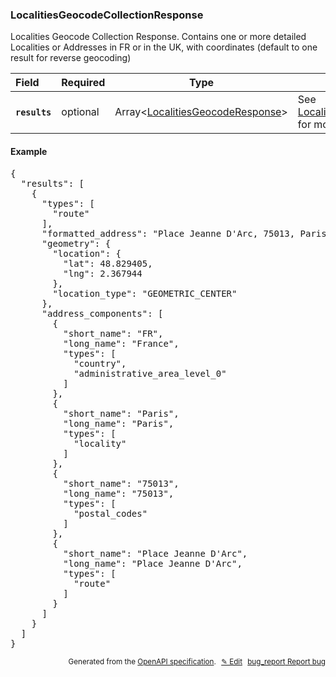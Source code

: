 <!--- This is a generated file, do not edit! -->
<!--- [START woosmap_http_schema_woosmap-platform-api-reference_localitiesgeocodecollectionresponse] -->
<h3 class="schema-object" id="Woosmap Platform API Reference_LocalitiesGeocodeCollectionResponse">LocalitiesGeocodeCollectionResponse</h3>

Localities Geocode Collection Response. Contains one or more detailed Localities or Addresses in FR or in the UK, with coordinates (default to one result for reverse geocoding)

| Field                                                                                                                      | Required | Type                                                                                                                              | Description                                                                                                                                    |
| :------------------------------------------------------------------------------------------------------------------------- | -------- | --------------------------------------------------------------------------------------------------------------------------------- | ---------------------------------------------------------------------------------------------------------------------------------------------- |
| <h4 id="LocalitiesGeocodeCollectionResponse-results" class="add-link schema-object-property-key"><code>results</code></h4> | optional | Array&lt;[LocalitiesGeocodeResponse](<#Woosmap Platform API Reference_LocalitiesGeocodeResponse> "LocalitiesGeocodeResponse")&gt; | See [LocalitiesGeocodeResponse](<#Woosmap Platform API Reference_LocalitiesGeocodeResponse> "LocalitiesGeocodeResponse") for more information. |

<h4 class="schema-object-example" id="Woosmap Platform API Reference_LocalitiesGeocodeCollectionResponse-example">Example</h4>

<pre class="notranslate lang-json prettyprint">{
  "results": [
    {
      "types": [
        "route"
      ],
      "formatted_address": "Place Jeanne D'Arc, 75013, Paris",
      "geometry": {
        "location": {
          "lat": 48.829405,
          "lng": 2.367944
        },
        "location_type": "GEOMETRIC_CENTER"
      },
      "address_components": [
        {
          "short_name": "FR",
          "long_name": "France",
          "types": [
            "country",
            "administrative_area_level_0"
          ]
        },
        {
          "short_name": "Paris",
          "long_name": "Paris",
          "types": [
            "locality"
          ]
        },
        {
          "short_name": "75013",
          "long_name": "75013",
          "types": [
            "postal_codes"
          ]
        },
        {
          "short_name": "Place Jeanne D'Arc",
          "long_name": "Place Jeanne D'Arc",
          "types": [
            "route"
          ]
        }
      ]
    }
  ]
}</pre>

<p style="text-align: right; font-size: smaller;">Generated from the <a data-label="openapi-github" href="https://github.com/woosmap/openapi-specification" title="Woosmap OpenAPI Specification" class="external">OpenAPI specification</a>.
<a data-label="openapi-github-woosmap-http-schema-woosmap-platform-api-reference-localitiesgeocodecollectionresponse" data-action="edit" style="margin-left: 5px;" href="https://github.com/woosmap/openapi-specification/blob/main/specification/schemas/Woosmap Platform API Reference_LocalitiesGeocodeCollectionResponse.yml" title="Edit on GitHub">✎ Edit</a>
<a data-label="openapi-github-woosmap-http-schema-woosmap-platform-api-reference-localitiesgeocodecollectionresponse" data-action="bug" style="margin-left: 5px;" href="https://github.com/woosmap/openapi-specification/issues/new?assignees=&labels=type%3A+bug%2C+triage+me&template=bug_report.md&title=[schemas] Bug - Woosmap Platform API Reference_LocalitiesGeocodeCollectionResponse" title="File bug for schemas on GitHub"><span class="material-icons">bug_report</span> Report bug</a>
</p>

<!--- [END woosmap_http_schema_woosmap-platform-api-reference_localitiesgeocodecollectionresponse] -->
